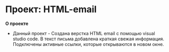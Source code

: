 # Проект: HTML-email
**О проекте**
* Данный проект - Создана верстка HTML email с помощью visual studio code. В текст письма добавлена краткая свежая информация. Подключены активные ссылки, которые открываются в новом окне. 
